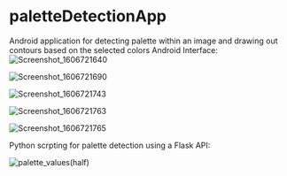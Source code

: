 # paletteDetectionApp
Android application for detecting palette within an image and drawing out contours based on the selected colors
Android Interface:
![Screenshot_1606721640](https://user-images.githubusercontent.com/54413952/110193715-34bd0c00-7dfb-11eb-91fc-c791a13f5af0.png)

![Screenshot_1606721690](https://user-images.githubusercontent.com/54413952/110193718-3daddd80-7dfb-11eb-8cdf-3f0f6929eb28.png)

![Screenshot_1606721743](https://user-images.githubusercontent.com/54413952/110193719-43a3be80-7dfb-11eb-8f04-a1b1a6ccbecd.png)

![Screenshot_1606721763](https://user-images.githubusercontent.com/54413952/110193720-44d4eb80-7dfb-11eb-86c1-76a56cc8e6ff.png)

![Screenshot_1606721765](https://user-images.githubusercontent.com/54413952/110193722-47cfdc00-7dfb-11eb-9604-2d25136316e6.png)

Python scrpting for palette detection using a Flask API:

![palette_values(half)](https://user-images.githubusercontent.com/54413952/110193725-4c949000-7dfb-11eb-9bff-08fbd0974fd4.png)

